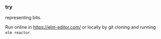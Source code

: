 ### try
representing bits.

Run online in https://elm-editor.com/ or locally by git cloning and running `elm reactor`.
